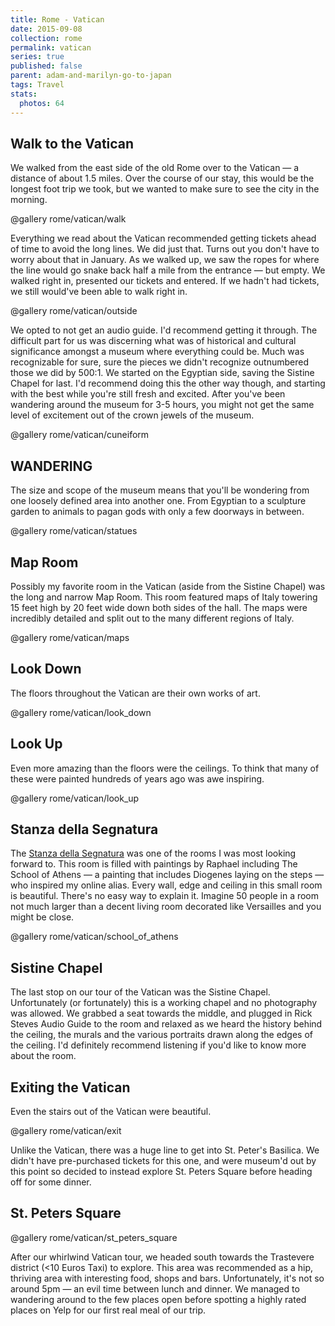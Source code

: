 ```yaml
---
title: Rome - Vatican
date: 2015-09-08
collection: rome
permalink: vatican
series: true
published: false
parent: adam-and-marilyn-go-to-japan
tags: Travel
stats:
  photos: 64
---
```


## Walk to the Vatican


We walked from the east side of the old Rome over to the Vatican — a distance of about 1.5 miles. Over the course of our stay, this would be the longest foot trip we took, but we wanted to make sure to see the city in the morning.

@gallery rome/vatican/walk

Everything we read about the Vatican recommended getting tickets ahead of time to avoid the long lines. We did just that. Turns out you don't have to worry about that in January. As we walked up, we saw the ropes for where the line would go snake back half a mile from the entrance — but empty. We walked right in, presented our tickets and entered. If we hadn't had tickets, we still would've been able to walk right in.

@gallery rome/vatican/outside

We opted to not get an audio guide. I'd recommend getting it through. The difficult part for us was discerning what was of historical and cultural significance amongst a museum where everything could be. Much was recognizable for sure, sure the pieces we didn't recognize outnumbered those we did by 500:1. We started on the Egyptian side, saving the Sistine Chapel for last. I'd recommend doing this the other way though, and starting with the best while you're still fresh and excited. After you've been wandering around the museum for 3-5 hours, you might not get the same level of excitement out of the crown jewels of the museum.

@gallery rome/vatican/cuneiform

## WANDERING

The size and scope of the museum means that you'll be wondering from one loosely defined area into another one. From Egyptian to a sculpture garden to animals to pagan gods with only a few doorways in between.

@gallery rome/vatican/statues

## Map Room

Possibly my favorite room in the Vatican (aside from the Sistine Chapel) was the long and narrow Map Room. This room featured maps of Italy towering 15 feet high by 20 feet wide down both sides of the hall. The maps were incredibly detailed and split out to the many different regions of Italy.

@gallery rome/vatican/maps

## Look Down

The floors throughout the Vatican are their own works of art.

@gallery rome/vatican/look_down

## Look Up

Even more amazing than the floors were the ceilings. To think that many of these were painted hundreds of years ago was awe inspiring.

@gallery rome/vatican/look_up

## Stanza della Segnatura

The [Stanza della Segnatura](https://en.wikipedia.org/wiki/Raphael_Rooms#Stanza_della_Segnatura) was one of the rooms I was most looking forward to. This room is filled with paintings by Raphael including The School of Athens — a painting that includes Diogenes laying on the steps — who inspired my online alias. Every wall, edge and ceiling in this small room is beautiful. There's no easy way to explain it. Imagine 50 people in a room not much larger than a decent living room decorated like Versailles and you might be close.

@gallery rome/vatican/school_of_athens

## Sistine Chapel

The last stop on our tour of the Vatican was the Sistine Chapel. Unfortunately (or fortunately) this is a working chapel and no photography was allowed. We grabbed a seat towards the middle, and plugged in Rick Steves Audio Guide to the room and relaxed as we heard the history behind the ceiling, the murals and the various portraits drawn along the edges of the ceiling. I'd definitely recommend listening if you'd like to know more about the room.

## Exiting the Vatican

Even the stairs out of the Vatican were beautiful.

@gallery rome/vatican/exit

Unlike the Vatican, there was a huge line to get into St. Peter's Basilica. We didn't have pre-purchased tickets for this one, and were museum'd out by this point so decided to instead explore St. Peters Square before heading off for some dinner.

## St. Peters Square

@gallery rome/vatican/st_peters_square

After our whirlwind Vatican tour, we headed south towards the Trastevere district (<10 Euros Taxi) to explore. This area was recommended as a hip, thriving area with interesting food, shops and bars. Unfortunately, it's not so around 5pm — an evil time between lunch and dinner. We managed to wandering around to the few places open before spotting a highly rated places on Yelp for our first real meal of our trip.
